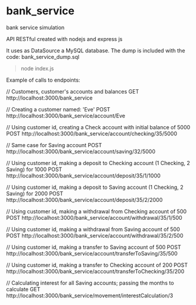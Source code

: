 # bank_service
bank service simulation

API RESTful created with nodejs and express js

It uses as DataSource a MySQL database. The dump is included with the code: bank_service_dump.sql

>node index.js

Example of calls to endpoints:

// Customers, customer's accounts and balances
GET 
http://localhost:3000/bank_service

// Creating a customer named: 'Eve'
POST 
http://localhost:3000/bank_service/account/Eve

// Using customer id, creating a Check account with initial balance of 5000
POST
http://localhost:3000/bank_service/account/checking/35/5000

// Same case for Saving account
POST
http://localhost:3000/bank_service/account/saving/32/5000

// Using customer id, making a deposit to Checking account (1 Checking, 2 Saving) for 1000
POST
http://localhost:3000/bank_service/account/deposit/35/1/1000

// Using customer id, making a deposit to Saving account (1 Checking, 2 Saving) for 2000
POST
http://localhost:3000/bank_service/account/deposit/35/2/2000

// Using customer id, making a withdrawal from Checking account of 500
POST
http://localhost:3000/bank_service/account/withdrawal/35/1/500

// Using customer id, making a withdrawal from Saving account of 500
POST
http://localhost:3000/bank_service/account/withdrawal/35/2/500

// Using customer id, making a transfer to Saving account of 500
POST
http://localhost:3000/bank_service/account/transferToSaving/35/500

// Using customer id, making a transfer to Checking account of 200
POST
http://localhost:3000/bank_service/account/transferToChecking/35/200

// Calculating interest for all Saving accounts; passing the months to calculate
GET 
http://localhost:3000/bank_service/movement/interestCalculation/3
